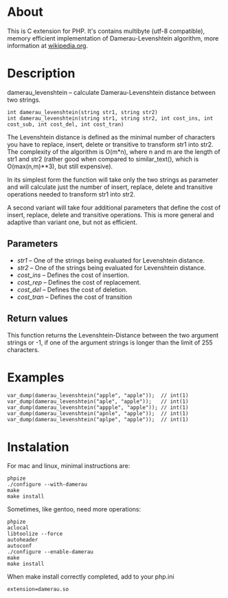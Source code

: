 # About

This is C extension for PHP.
It's contains multibyte (utf-8 compatible), memory efficient implementation of Damerau-Levenshtein algorithm, more information at [wikipedia.org](http://en.wikipedia.org/wiki/Damerau–Levenshtein_distance).

# Description

damerau_levenshtein – calculate Damerau-Levenshtein distance between two strings.

    int damerau_levenshtein(string str1, string str2)
    int damerau_levenshtein(string str1, string str2, int cost_ins, int cost_sub, int cost_del, int cost_tran)


The Levenshtein distance is defined as the minimal number of characters you have to replace, insert, delete or transitive to transform str1 into str2. The complexity of the algorithm is O(m*n), where n and m are the length of str1 and str2 (rather good when compared to similar_text(), which is O(max(n,m)**3), but still expensive).

In its simplest form the function will take only the two strings as parameter and will calculate just the number of insert, replace, delete and transitive operations needed to transform str1 into str2.

A second variant will take four additional parameters that define the cost of insert, replace, delete and transitive operations. This is more general and adaptive than variant one, but not as efficient.

## Parameters

* *str1* – One of the strings being evaluated for Levenshtein distance.
* *str2* – One of the strings being evaluated for Levenshtein distance.
* *cost_ins* – Defines the cost of insertion.
* *cost_rep* – Defines the cost of replacement.
* *cost_del* – Defines the cost of deletion.
* *cost_tran* – Defines the cost of transition

## Return values

This function returns the Levenshtein-Distance between the two argument strings or -1, if one of the argument strings is longer than the limit of 255 characters.

# Examples

    var_dump(damerau_levenshtein("apple", "apple"));  // int(1)
    var_dump(damerau_levenshtein("aple", "apple"));   // int(1)
    var_dump(damerau_levenshtein("appple", "apple")); // int(1)
    var_dump(damerau_levenshtein("apnle", "apple"));  // int(1)
    var_dump(damerau_levenshtein("aplpe", "apple"));  // int(1)

# Instalation

For mac and linux, minimal instructions are:

    phpize
    ./configure --with-damerau
    make
    make install

Sometimes, like gentoo, need more operations:

    phpize
    aclocal
    libtoolize --force
    autoheader
    autoconf
    ./configure --enable-damerau
    make
    make install

When make install correctly completed, add to your php.ini

    extension=damerau.so